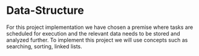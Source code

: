 # Data-Structure
For this project implementation we have chosen a premise where tasks are scheduled for execution and the relevant data needs to be stored and analyzed further. To implement this project we will use concepts such as searching, sorting, linked lists.
